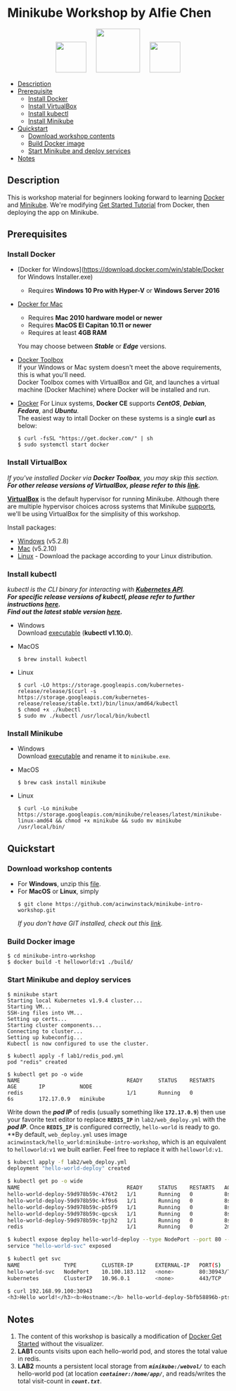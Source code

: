 # Minikube Workshop by Alfie Chen

<p align="center">
<img src="https://avatars0.githubusercontent.com/u/12655890?s=200&v=4" width="70">
&ensp;&ensp;
<img src="https://github.com/kubernetes/minikube/raw/master/logo/logo.png" width="100">
&ensp;&ensp;
<img src="https://avatars2.githubusercontent.com/u/29940671?s=460&v=4" width="70">
</p>

* [Description](https://github.com/acinwinstack/minikube-intro-workshop#description)
* [Prerequisite](https://github.com/acinwinstack/minikube-intro-workshop#prerequisite)
  * [Install Docker](https://github.com/acinwinstack/minikube-intro-workshop#install-docker)
  * [Install VirtualBox](https://github.com/acinwinstack/minikube-intro-workshop#install-virtualbox)
  * [Install kubectl](https://github.com/acinwinstack/minikube-intro-workshop#install-kubectl)
  * [Install Minikube](https://github.com/acinwinstack/minikube-intro-workshop#install-minikube)
* [Quickstart](https://github.com/acinwinstack/minikube-intro-workshop#quickstart)
  * [Download workshop contents](https://github.com/acinwinstack/minikube-intro-workshop#download-workshop-contents)
  * [Build Docker image](https://github.com/acinwinstack/minikube-intro-workshop#build-docker-image)
  * [Start Minikube and deploy services](https://github.com/acinwinstack/minikube-intro-workshop#start-minikube-and-deploy-services)
* [Notes](https://github.com/acinwinstack/minikube-intro-workshop#notes)
  
## Description

This is workshop material for beginners looking forward to learning [Docker](https://www.docker.com/) and [Minikube](https://github.com/kubernetes/minikube). 
We're modifying [Get Started Tutorial](https://docs.docker.com/get-started/) from Docker, then deploying the app on Minikube.

## Prerequisites

### Install Docker
* [Docker for Windows](https://download.docker.com/win/stable/Docker for Windows Installer.exe)
  * Requires **Windows 10 Pro with Hyper-V** or **Windows Server 2016**

* [Docker for Mac](https://docs.docker.com/docker-for-mac/install)
  * Requires **Mac 2010 hardware model or newer**
  * Requires **MacOS El Capitan 10.11 or newer**
  * Requires at least **4GB RAM**

  You may choose between **_Stable_** or **_Edge_** versions.

* [Docker Toolbox](https://docs.docker.com/toolbox/oerview)  
  If your Windows or Mac system doesn't meet the above requirements, this is what you'll need.  
  Docker Toolbox comes with VirtualBox and Git, and launches a virtual machine (Docker Machine) where Docker will be installed and run.

* [Docker](https://docs.docker.com/install/#server)
  For  Linux systems, **Docker CE** supports **_CentOS_**, **_Debian_**, **_Fedora_**, and **_Ubuntu_**.  
  The easiest way to intall Docker on these systems is a single **curl** as below:
  ```shell
  $ curl -fsSL "https://get.docker.com/" | sh
  $ sudo systemctl start docker
  ```

### Install VirtualBox  
_If you've installed Docker via **Docker Toolbox**, you may skip this section._  
_**For other release versions of VirtualBox, please refer to this [link](https://www.virtualbox.org/wiki/Downloads).**_

[**VirtualBox**](https://www.virtualbox.org/) is the default hypervisor for running Minikube. 
Although there are multiple hypervisor choices across systems that Minikube [supports](https://github.com/kubernetes/minikube/blob/master/README.md#requirements), 
we'll be using VirtualBox for the simplisity of this workshop.  

Install packages:
* [Windows](https://download.virtualbox.org/virtualbox/5.2.8/VirtualBox-5.2.8-121009-Win.exe) (v5.2.8)
* [Mac](https://download.virtualbox.org/virtualbox/5.2.10/VirtualBox-5.2.10-122088-OSX.dmg) (v5.2.10)
* [Linux](https://www.virtualbox.org/wiki/Linux_Downloads) - Download the package according to your Linux distribution.

### Install kubectl  
_kubectl is the CLI binary for interacting with [**Kubernetes API**](https://kubernetes.io/docs/reference/)._  
_**For specific release versions of kubectl, please refer to further instructions [here](https://kubernetes.io/docs/tasks/tools/install-kubectl/).**_  
_**Find out the latest stable version [here](https://storage.googleapis.com/kubernetes-release/release/stable.txt).**_

* Windows  
  Download [executable](https://storage.googleapis.com/kubernetes-release/release/v1.10.0/bin/windows/amd64/kubectl.exe) (**kubectl v1.10.0**).  

  
* MacOS
  ```shell
  $ brew install kubectl
  ```
* Linux
  ```shell
  $ curl -LO https://storage.googleapis.com/kubernetes-release/release/$(curl -s https://storage.googleapis.com/kubernetes-release/release/stable.txt)/bin/linux/amd64/kubectl
  $ chmod +x ./kubectl  
  $ sudo mv ./kubectl /usr/local/bin/kubectl
  ```

### Install Minikube
* Windows  
  Download [executable](https://storage.googleapis.com/minikube/releases/latest/minikube-windows-amd64.exe) and rename it to `minikube.exe`.

  
* MacOS  
  ```shell
  $ brew cask install minikube
  ```

* Linux  
  ```shell
  $ curl -Lo minikube https://storage.googleapis.com/minikube/releases/latest/minikube-linux-amd64 && chmod +x minikube && sudo mv minikube /usr/local/bin/
  ```

## Quickstart
### Download workshop contents  
* For **Windows**, unzip this [file](https://github.com/acinwinstack/minikube-intro-workshop/archive/master.zip).  
* For **MacOS** or **Linux**, simply
  ```shell
  $ git clone https://github.com/acinwinstack/minikube-intro-workshop.git
  ```
  _If you don't have GIT installed, check out this [link](https://git-scm.com/book/en/v2/Getting-Started-Installing-Git)._ 

### Build Docker image
```shell
$ cd minikube-intro-workshop
$ docker build -t helloworld:v1 ./build/
```
### Start Minikube and deploy services
```shell
$ minikube start
Starting local Kubernetes v1.9.4 cluster...
Starting VM...
SSH-ing files into VM...
Setting up certs...
Starting cluster components...
Connecting to cluster...
Setting up kubeconfig...
Kubectl is now configured to use the cluster.

$ kubectl apply -f lab1/redis_pod.yml
pod "redis" created

$ kubectl get po -o wide
NAME                                  READY     STATUS    RESTARTS   AGE       IP           NODE
redis                                 1/1       Running   0          6s        172.17.0.9   minikube
```
Write down the _**pod IP**_ of redis (usually something like **`172.17.0.9`**) then use your favorite text editor to replace **`REDIS_IP`** in `lab2/web_deploy.yml` with the _**pod IP**_. Once **`REDIS_IP`** is configured correctly, `hello-world` is ready to go.  
**By default, `web_deploy.yml` uses image `acinwinstack/hello_world:minikube-intro-workshop`, which is an equivalent to `helloworld:v1` we built earlier. Feel free to replace it with `helloworld:v1`.  

```bash
$ kubectl apply -f lab2/web_deploy.yml
deployment "hello-world-deploy" created

$ kubectl get po -o wide
NAME                                  READY     STATUS    RESTARTS   AGE       IP           NODE
hello-world-deploy-59d978b59c-476t2   1/1       Running   0          8s        172.17.0.4   minikube
hello-world-deploy-59d978b59c-kf9s6   1/1       Running   0          8s        172.17.0.2   minikube
hello-world-deploy-59d978b59c-pb5f9   1/1       Running   0          8s        172.17.0.7   minikube
hello-world-deploy-59d978b59c-qpcsk   1/1       Running   0          8s        172.17.0.8   minikube
hello-world-deploy-59d978b59c-tpjh2   1/1       Running   0          8s        172.17.0.5   minikube
redis                                 1/1       Running   0          2m        172.17.0.9   minikube

$ kubectl expose deploy hello-world-deploy --type NodePort --port 80 --target-port 80 --name hello-world-svc
service "hello-world-svc" exposed

$ kubectl get svc
NAME              TYPE        CLUSTER-IP       EXTERNAL-IP   PORT(S)        AGE
hello-world-svc   NodePort    10.100.183.112   <none>        80:30943/TCP   19s
kubernetes        ClusterIP   10.96.0.1        <none>        443/TCP        26m

$ curl 192.168.99.100:30943
<h3>Hello world!</h3><b>Hostname:</b> hello-world-deploy-5bfb58896b-ptsk5<br/><b>Total Visits:</b> 1<br/><b>Visits since connected to Redis:</b> 1
```

## Notes

1. The content of this workshop is basically a modification of [Docker Get Started](https://docs.docker.com/get-started/) without the visualizer.
2. **LAB1** counts visits upon each hello-world pod, and stores the total value in redis.
3. **LAB2** mounts a persistent local storage from _**`minikube:/webvol/`**_ to each hello-world pod (at location _**`container:/home/app/`**_, and reads/writes the total visit-count in _**`count.txt`**_.
